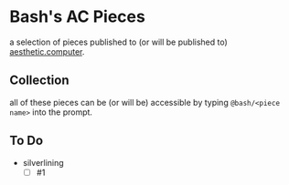 # Bash's AC Pieces
a selection of pieces published to (or will be published to) [aesthetic.computer](https://github.com/digitpain/aesthetic.computer).

## Collection
all of these pieces can be (or will be) accessible by typing `@bash/<piece name>` into the prompt.

## To Do
- silverlining
	- [ ] #1 